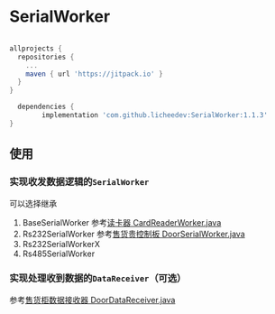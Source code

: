 # SerialWorker

```groovy

allprojects {
  repositories {
    ...
    maven { url 'https://jitpack.io' }
  }
}

  dependencies {
        implementation 'com.github.licheedev:SerialWorker:1.1.3'
}

```

## 使用
### 实现收发数据逻辑的`SerialWorker`
可以选择继承

1. BaseSerialWorker
 参考[读卡器 CardReaderWorker.java](https://github.com/licheedev/SerialWorker/blob/master/app/src/main/java/com/licheedev/serialworkerdemo/serial/CardReaderWorker.java)
2. Rs232SerialWorker
 参考[售货贵控制板 DoorSerialWorker.java](https://github.com/licheedev/SerialWorker/blob/master/app/src/main/java/com/licheedev/serialworkerdemo/serial/DoorSerialWorker.java)
3. Rs232SerialWorkerX
4. Rs485SerialWorker

### 实现处理收到数据的`DataReceiver`（可选）
 参考[售货柜数据接收器 DoorDataReceiver.java](https://github.com/licheedev/SerialWorker/blob/master/app/src/main/java/com/licheedev/serialworkerdemo/serial/DoorDataReceiver.java)